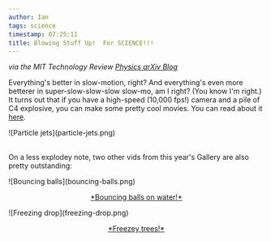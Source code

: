 ```yaml
---
author: Ian
tags: science
timestamp: 07:25:11
title: Blowing Stuff Up!  For SCIENCE!!!
---
```

*via the MIT Technology Review [Physics arXiv Blog](http://www.technologyreview.com/blog/arxiv/)*

Everything's better in slow-motion, right?  And everything's even more
betterer in super-slow-slow-slow slow-mo, am I right?  (You know I'm
right.)  It turns out that if you have a high-speed (10,000 fps!)
camera and a pile of C4 explosive, you can make some pretty cool
movies.  You can read about it [here](http://arxiv.org/abs/1110.3090).

<div class="img-full">![Particle jets](particle-jets.png)</div>
<br>

On a less explodey note, two other vids from this year's Gallery are
also pretty outstanding:

<div>
  <div class="img2-box">
    ![Bouncing balls](bouncing-balls.png)
    <p style="text-align: center;"><a href="http://arxiv.org/abs/1110.3989">*Bouncing balls on water!*</a></p>
  </div>
  <div class="img2-box">
    ![Freezing drop](freezing-drop.png)
    <p style="text-align: center;"><a href="http://arxiv.org/abs/1110.3698">*Freezey trees!*</a></p>
  </div>
  <div class="img-spacer"/>
<div>
